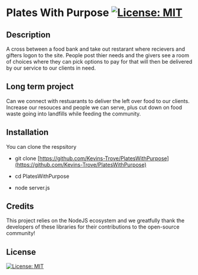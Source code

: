 # Plates With Purpose [![License: MIT](https://img.shields.io/badge/License-MIT-yellow.svg)](https://opensource.org/licenses/MIT)

## Description 
A cross between a food bank and take out restarant where recievers and gifters logon to the site. People post thier needs and the givers see a room of choices where they can pick options to pay for that will then be delivered by our service to our clients in need.

## Long term project
Can we connect with restuarants to deliver the left over food to our clients. Increase our resouces and people we can serve, plus cut down on food waste going into landfills while feeding the community.

## Installation 
 You can clone the respsitory 

 - git clone [https://github.com/Kevins-Trove/PlatesWithPurpose](https://github.com/Kevins-Trove/PlatesWithPurpose)

 - cd PlatesWithPurpose

 - node server.js

## Credits 
  
  This project relies on the NodeJS ecosystem and we greatfully thank the developers of these libraries for their contributions to the open-source community! 

## License 
 [![License: MIT](https://img.shields.io/badge/License-MIT-yellow.svg)](https://opensource.org/licenses/MIT) 
